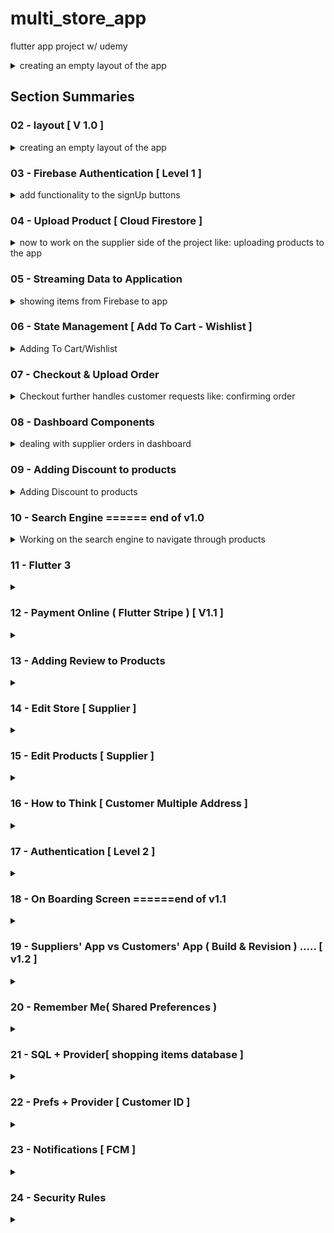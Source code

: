 # multi_store_app

 flutter app project w/ udemy

<details>
<summary>creating an empty layout of the app</summary>
</details>

## Section Summaries

### 02 - layout [ V 1.0 ]

<details>
<summary>creating an empty layout of the app</summary>
 creating an empty layout of the app

|![image](readme-material\section-2_img-1.png)|![image](readme-material\section-2_img-2.png)|![image](readme-material\section-2_img-3.png)|
|--|--|--|
</details>

### 03 - Firebase Authentication [ Level 1 ]

<details>
<summary>add functionality to the signUp buttons</summary>
 we will add functionality for the sign up buttons

![image](readme-material\section-3_img-1.png)

#### ⇒ it will consist of a sign Up page

| ![image](readme-material\section-3_img-2.png) | ![image](readme-material\section-3_img-3.png) | ![image](readme-material\section-3_img-4.png) | ![image](readme-material\section-3_img-5.png) | ![image](readme-material\section-3_img-6.png) |
|--|--|--|--|--|

- the sign up page will take the inputs of the given fields including the image
- it will also have the functionality to hide a password
- it will return any errors using the bottom yellow popup bar

#### It will also support a firebase connection

| ![image](readme-material\section-3_img-7.png)|![image](readme-material\section-3_img-8.png)| ![image](readme-material\section-3_img-9.png)|
|--|--|--|

- this is due to the project containing a large amount of data,
- firebase will:
  - authenticate customers, &
  - store their data in a database, including their images

#### ⇒ we will also hold the ability to login into an existing account and switch b/w the login & signup pages

| ![image](readme-material\section-3_img-10.png)|![image](readme-material\section-3_img-11.png)| ![image](readme-material\section-3_img-12.png)|![image](readme-material\section-3_img-13.png)|
|--|--|--|--|

#### ⇒ Same for suppliers

| supplier sign up ![image](readme-material\section-3_img-14.png)| Store data for supplier![image](readme-material\section-3_img-15.png)|supplier login ![image](readme-material\section-3_img-16.png)|
|--|--|--|

#### ⇒ now within the login

| ![image](readme-material\section-3_img-17.png)|![image](readme-material\section-3_img-18.png)|![image](readme-material\section-3_img-19.png)|![image](readme-material\section-3_img-20.png)|
|--|--|--|--|

#### ⇒ Now finally for guest

| ![image](readme-material\section-3_img-21.png)| ![image](readme-material\section-3_img-22.png)|
|--|--|
</details>

### 04 - Upload Product [ Cloud Firestore ]

<details>
<summary>now to work on the supplier side of the project like: uploading products to the app</summary>

we will now work in the supplier side of the project,
like uploading products to the app

| ![image](readme-material\section-4_img-1.png)|![image](readme-material\section-4_img-2.png)| ![image](readme-material\section-4_img-3.png)|
|--|--|--|
|![image](readme-material\section-4_img-4.png)|![image](readme-material\section-4_img-5.png)|![image](readme-material\section-4_img-6.png)|

> **✏️NOTE:**
>
> we can pick multiple Images

the design of upload section is similar to that of signup page

- as it contains textfields which require regex to validate input,
- and also an image picker,

|![image](readme-material\section-4_img-7.png)|![image](readme-material\section-4_img-8.png)|
|-|-|

we also work on stores for the suppliers
|![image](readme-material\section-4_img-9.png)|![image](readme-material\section-4_img-10.png)|
|-|-|

</details>

### 05 - Streaming Data to Application

<details>
<summary>showing items from Firebase to app</summary>

 ![image](readme-material\section-5_img-1.png)

clicking on buttons gives:
|![image](readme-material\section-5_img-2.png)|![image](readme-material\section-5_img-3.png)|
|-|-|

|stores section|inside each store:|on clicking each product|more pictures upon clicking the main picture|
|-|-|-|-|
| ![image](readme-material\section-5_img-4.png)|![image](readme-material\section-5_img-5.png)| ![image](readme-material\section-5_img-6.png)| ![image](readme-material\section-5_img-7.png)|
</details>

### 06 - State Management [ Add To Cart - Wishlist ]

<details>
<summary>Adding To Cart/Wishlist</summary>

in this section:

#### 1 - Adding to wishlist

|![image](readme-material\section-6_img-1.png)|![image](readme-material\section-6_img-2.png)|
|-|-|

#### 2 - adding to cart

|![image](readme-material\section-6_img-3.png)|![image](readme-material\section-6_img-4.png)|
|-|-|

can increment items in cart

![image](readme-material\section-6_img-5.png)

delete items from cart

![image](readme-material\section-6_img-6.png)

clear cart w/ the button above

![image](readme-material\section-6_img-7.png)

add to cart from product_details page

![image](readme-material\section-6_img-8.png)

by clicking the 'added to cart' button snackbar appears

![image](readme-material\section-6_img-9.png)

incrementing stops after reaching max items in stock
and math done for total price of all items

|![image](readme-material\section-6_img-10.png)| ![image](readme-material\section-6_img-11.png)|
|-|-|

</details>

### 07 - Checkout & Upload Order

<details>
<summary>Checkout further handles customer requests like: confirming order</summary>

|The checkout button is now functioning|upon clicking the checkout button: |upon clicking the confirm order: |upon confirming order: |
|-|-|-|-|
|![image](readme-material\section-7_img-1.png)|![image](readme-material\section-7_img-2.png)|![image](readme-material\section-7_img-3.png)|![image](readme-material\section-7_img-4.png)|
||we land on placeOrder phone and address not present for now|different price generated because of shipping cost (for now payment method will be cash only)|cart is cleared and the the order is placed in the Order page in profile|

|the orders page has cards which contain confirmation of review and delivery status|this one has status: **preparing**|
|-|-|
|![image](readme-material\section-7_img-5.png)|![image](readme-material\section-7_img-6.png)|
</details>

### 08 - Dashboard Components

<details>
<summary> dealing with supplier orders in dashboard</summary>

|clicking orders tab|clicking on an order |declaring as delivered|brings it to delivered tab|each order shows customer info.|
|-|-|-|-|-|
|![dashboard-orders](readme-material\section-8_img-1.png)|![selecting-order-as-supplier](readme-material\section-8_img-2.png)|![alt text](readme-material\section-8_img-3.png)|![alt text](readme-material\section-8_img-4.png)|![alt text](readme-material\section-8_img-5.png)|

|statics screen|shows statistics|Balance screen|shows balance|
|-|-|-|-|
|![alt text](readme-material\section-8_img-6.png)|![alt text](readme-material\section-8_img-7.png)|![alt text](readme-material\section-8_img-8.png)|![alt text](readme-material\section-8_img-9.png)|

</details>

### 09 - Adding Discount to products

<details>
<summary> Adding Discount to products</summary>

|New field for input| Taking Input|
|-|-|
|![section-9_img-1](readme-material\section-9_img-1.png)|![section-9_img-2.png](readme-material\section-9_img-2.png)|
||This textfield takes in a number b/w 1-100 and gives a % discount accordingly,|
||here the discount will be 14% |

|showcase in home screen|changed price|discount price instead of actual price|
|-|-|-|
|![alt text](readme-material\section-9_img-3.png)|![alt text](readme-material\section-9_img-4.png)|![alt text](readme-material\section-9_img-5.png)|





</details>

### 10 - Search Engine ====== end of v1.0

<details>
<summary> Working on the search engine to navigate through products</summary>

|by clicking the search bar|Empty prompt screen|Results in search bar correspond to prompt|result for 'ja', 'je', 'phone' |
|-|-|-|-|
|![alt text](readme-material/section-10_img-1.png)|![alt text](readme-material/section-10_img-2.png)|![alt text](readme-material/section-10_img-3.png)|![alt text](readme-material/section-10_img-4.png)|
|we are sent to a page that showcases all the results matching the prompt|| E.g: 's' shows all results with the letter 's' in their name|gives results such as 'ja'cket, 'je'ans, and various products with 'phone in their name |
</details>

### 11 - Flutter 3

<details>
<summary> </summary>

- 001 Migration to Flutter 3

</details>

### 12 - Payment Online ( Flutter Stripe ) [ V1.1 ]

<details>
<summary> </summary>

- 001 Install Stripe to Application
- 002 Payment Sheet
- 003 Passing Total Payment value

</details>

### 13 - Adding Review to Products

<details>
<summary> </summary>

- 001 Rate & Comment
- 002 Uploading Review
- 003 Streaming Reviews into Product Details
- 004 Review Model [unsolved challenge]

</details>

### 14 - Edit Store [ Supplier ]

<details>
<summary> </summary>

- 001 Replace Store logo
- 002 Replace Cover Image & edit store info
- 003 Save Changes p1
- 004 Save Changes p2

</details>

### 15 - Edit Products [ Supplier ]

<details>
<summary> </summary>

- 001 Current Images & Categories
- 002 Edit Images & Categories
- 003 Current Item Data
- 004 Save Changes [ unsolved Challenge]
- 005 Delete Product

</details>

### 16 - How to Think [ Customer Multiple Address ]

<details>
<summary> </summary>

- 001 Adding Multiple Addresses Challenge [ Solved ]
- 002 Add New Address p1 [ Form ]
- 003 Add New Address p2 [ Country Picker ]
- 004 Add New Address p3 [ Upload Data ]
- 005 Address Book p1 [ Streaming Data ]
- 006 Address Book p2 [ Set As Default ]
- 007 Pass Default Address to Place Order
- 008 Check If Address Book is empty !
- 009 Pass Data to Payment Screen
- 010 Update Customer Profile
- 011 Processing & Delete Address

</details>

### 17 - Authentication [ Level 2 ]
<details>
<summary> </summary>

- 001 Send Email Verification
- 002 Check Email Verification
- 003 Re-Send Email Verification
- 004 Firebase Auth User Data
- 005 Refactor Authentication Methods
- 006 Forgot Password
- 007 Change Password p1 [ Old Password Validation ]
- 008 Change Password p2 [ Strong Password Validation ]
- 009 Change Password p3 [ Set New Password ]
- 010 Layout Changes [ UI & UX Promise ]
- 011 Google Sign in [ install & necessary implementation]
- 012 Google Sign in [ Sign In & Upload Data ]
- 013 Google Sign in [ User Document Existing]
- 014 Google Sign in [ Listen to Current User ]

</details>

### 18 - On Boarding Screen ======end of v1.1

<details>
<summary> </summary>

- 001 You Will Love This Section
- 002 Skip Button
- 003 Skip On Timer
- 004 Offer.watches [ sub-collection ]
- 005 Offer.shoes [ main collection ]
- 006 Offer.sale [ discount ]
- 007 Random Offer
- 008 Navigator Switch
- 009 Positioned Widgets
- 010 Animated Container
- 011 Animated Opacity

</details>

### 19 - Suppliers' App vs Customers' App ( Build & Revision ) ..... [ v1.2 ]

<details>
<summary> </summary>

- 001 Create Two Apps
- 002 Copy Files ( Suppliers' App )
- 003 Run On Android
- 004 Run On iOs
- 005 Login As A Supplier
- 006 Copy Files & Android Build ( Customers' App )
- 007 Run On iOs
- 008 Login As A Customer
- 009 CustSupp Login ( half solved challenge)

</details>

### 20 - Remember Me( Shared Preferences )

<details>
<summary> </summary>

- 001 Shared Preferences [ counter example ]
- 002 Set & Get Supplier Id
- 003 Current User [ Supplier Id ]
- 004 Set & Get Customer Id
- 005 Current User [ Customer Id ]
- 006 Remember Me

</details>

### 21 - SQL + Provider[ shopping items database ]

<details>
<summary> </summary>

- 001 Flutter + SQL [ shopping items ]
- 002 Create Databse [ Notes App ]
- 003 Insert & rawInsert
- 004 Retrieve Data
- 005 Update & rawUpdate
- 006 Delete & rawDelete
- 007 Delete All Items
- 008 Upgrade Database ( ADD COLUMN )
- 009 Upgrade Database ( Todos Table )
- 010 Batch
- 010 sql-notes.zip
- 011 SQL + Provider [ Revision ]
- 012 Update the State [ Consumer ]
- 013 SQL + Provider [ Add Item ]
- 014 Existing in Database
- 015 SQL + Provider [ Load Notes ]
- 016 SQL + Provider [ delete & update ]
- 017 SQL + Provider [ clear items ]
- 017 sql-provider.zip
- 018 APPLY TO APP [ SHOPPING ITEMS ]
- [018 SQL-Tutorial-Full-Database-Course-for-Beginners-freeCodeCamp-.url](https://www.youtube.com/watch?v=HXV3zeQKqGY&t=6618s)

</details>

### 22 - Prefs + Provider [ Customer ID ]

<details>
<summary> </summary>

- 001 Prefs - Provider p1 [ Revision ]
- 002 Prefs - Provider p2 [ Extract Methods ]
- 003 Prefs - Provider p3 [ Notify Listeners ]
- 004 Prefs - Provider p4 [ Track customer ID ]

</details>

### 23 - Notifications [ FCM ]

<details>
<summary> </summary>

- 001 Notifications - Summary
- 002 Android Emulator Requirements
- 003 FCM library
- 004 Test Message ( Background & Terminated )
- 005 Background Messages Handler
- 006 Foreground Messages
- 007 Notification Channels ( Overview )
- 008 Create Notification Channel
- 009 Display Notification ( Heads-up Notifications )
- 010 Customers App ( Revision )
- 011 FollowUnfollow ( Save To Database )
- 012 Test Message ( Target a Topic )
- 013 Test Message ( send to token )
- 014 Handling Interactions

</details>

### 24 - Security Rules

<details>
<summary> </summary>

- 001 FireStore [ Security Rules ]
- 002 Getting Started With Security Rules ( Customers Collection )
- 003 Rules ( subCollection )
- 004 Rules ( Suppliers Collection )
- 005 Rules ( Functions )
- 006 Rules ( Products - get method )
- 007 Rules ( Products - delete document )
- 008 Rules ( Reviews - exists method )
- 009 Rules ( Orders Collection )
- 010 Rules ( update - transactions )
- 011 Rules ( Admins )
- 012 Rules ( format Rules into functions )
- 013 Rules ( Test on App )
- 014 One More Step to Secure Data

</details>

[//]: <> (This is also a comment.)
[//]: <> (https://stackoverflow.com/questions/51287097/how-do-you-delete-lines-with-certain-keywords-in-vscode)
[//]: <> (https://stackoverflow.com/questions/4823468/comments-in-markdown)
[//]: <> (https://stackoverflow.com/questions/33648152/regex-match-numbers-greater-or-equal-than-20-by-increments-of-5-range-20-to-99)

